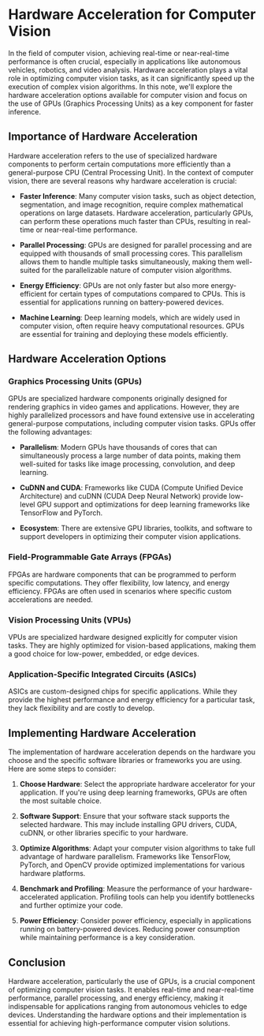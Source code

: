 # Hardware Acceleration for Computer Vision

In the field of computer vision, achieving real-time or near-real-time performance is often crucial, especially in applications like autonomous vehicles, robotics, and video analysis. Hardware acceleration plays a vital role in optimizing computer vision tasks, as it can significantly speed up the execution of complex vision algorithms. In this note, we'll explore the hardware acceleration options available for computer vision and focus on the use of GPUs (Graphics Processing Units) as a key component for faster inference.

## Importance of Hardware Acceleration

Hardware acceleration refers to the use of specialized hardware components to perform certain computations more efficiently than a general-purpose CPU (Central Processing Unit). In the context of computer vision, there are several reasons why hardware acceleration is crucial:

- **Faster Inference**: Many computer vision tasks, such as object detection, segmentation, and image recognition, require complex mathematical operations on large datasets. Hardware acceleration, particularly GPUs, can perform these operations much faster than CPUs, resulting in real-time or near-real-time performance.

- **Parallel Processing**: GPUs are designed for parallel processing and are equipped with thousands of small processing cores. This parallelism allows them to handle multiple tasks simultaneously, making them well-suited for the parallelizable nature of computer vision algorithms.

- **Energy Efficiency**: GPUs are not only faster but also more energy-efficient for certain types of computations compared to CPUs. This is essential for applications running on battery-powered devices.

- **Machine Learning**: Deep learning models, which are widely used in computer vision, often require heavy computational resources. GPUs are essential for training and deploying these models efficiently.

## Hardware Acceleration Options

### Graphics Processing Units (GPUs)

GPUs are specialized hardware components originally designed for rendering graphics in video games and applications. However, they are highly parallelized processors and have found extensive use in accelerating general-purpose computations, including computer vision tasks. GPUs offer the following advantages:

- **Parallelism**: Modern GPUs have thousands of cores that can simultaneously process a large number of data points, making them well-suited for tasks like image processing, convolution, and deep learning.

- **CuDNN and CUDA**: Frameworks like CUDA (Compute Unified Device Architecture) and cuDNN (CUDA Deep Neural Network) provide low-level GPU support and optimizations for deep learning frameworks like TensorFlow and PyTorch.

- **Ecosystem**: There are extensive GPU libraries, toolkits, and software to support developers in optimizing their computer vision applications.

### Field-Programmable Gate Arrays (FPGAs)

FPGAs are hardware components that can be programmed to perform specific computations. They offer flexibility, low latency, and energy efficiency. FPGAs are often used in scenarios where specific custom accelerations are needed.

### Vision Processing Units (VPUs)

VPUs are specialized hardware designed explicitly for computer vision tasks. They are highly optimized for vision-based applications, making them a good choice for low-power, embedded, or edge devices.

### Application-Specific Integrated Circuits (ASICs)

ASICs are custom-designed chips for specific applications. While they provide the highest performance and energy efficiency for a particular task, they lack flexibility and are costly to develop.

## Implementing Hardware Acceleration

The implementation of hardware acceleration depends on the hardware you choose and the specific software libraries or frameworks you are using. Here are some steps to consider:

1. **Choose Hardware**: Select the appropriate hardware accelerator for your application. If you're using deep learning frameworks, GPUs are often the most suitable choice.

2. **Software Support**: Ensure that your software stack supports the selected hardware. This may include installing GPU drivers, CUDA, cuDNN, or other libraries specific to your hardware.

3. **Optimize Algorithms**: Adapt your computer vision algorithms to take full advantage of hardware parallelism. Frameworks like TensorFlow, PyTorch, and OpenCV provide optimized implementations for various hardware platforms.

4. **Benchmark and Profiling**: Measure the performance of your hardware-accelerated application. Profiling tools can help you identify bottlenecks and further optimize your code.

5. **Power Efficiency**: Consider power efficiency, especially in applications running on battery-powered devices. Reducing power consumption while maintaining performance is a key consideration.

## Conclusion

Hardware acceleration, particularly the use of GPUs, is a crucial component of optimizing computer vision tasks. It enables real-time and near-real-time performance, parallel processing, and energy efficiency, making it indispensable for applications ranging from autonomous vehicles to edge devices. Understanding the hardware options and their implementation is essential for achieving high-performance computer vision solutions.
